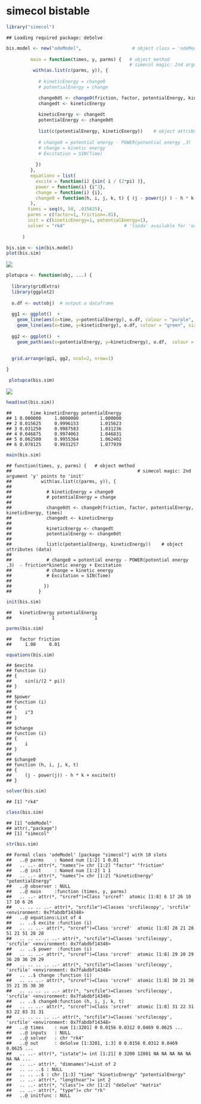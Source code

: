 simecol bistable
================

``` r
library("simecol")
```

    ## Loading required package: deSolve

``` r
bis.model <- new("odeModel",                   # object class = 'odeModel'
                
         main = function(times, y, parms) {   # object method
                                              # simecol magic: 2nd argument 'y' points to 'init'
          with(as.list(c(parms, y)), {
            
            # kineticEnergy = change0
            # potentialEnergy = change

            change0dt <- change0(friction, factor, potentialEnergy, kineticEnergy, times)
            changedt <- kineticEnergy
            
            kineticEnergy <- changedt
            potentialEnergy <- change0dt
            
            list(c(potentialEnergy, kineticEnergy))    # object attributes (data) 
            
            # change0 = potential energy - POWER(potential energy ,3)  - friction*kinetic energy + Excitation
            # change = kinetic energy
            # Excitation = SIN(Time)
            
           })
         },
         equations = list(
           excite = function(i) {sin( i / (2*pi) )},
           power = function(i) {i^3},
           change = function(i) {i},
           change0 = function(h, i, j, k, t) { (j - power(j) ) - h * k + excite(t)}
         ),
        times = seq(0, 50, .015625),
        parms = c(factor=1, friction=.01),
        init = c(kineticEnergy=1, potentialEnergy=1),
        solver = "rk4"                      # 'lsoda' available for 'odemodel' class
        
      )
```

``` r
bis.sim <- sim(bis.model)
plot(bis.sim)
```

![](bistableOscExc_files/figure-markdown_github/unnamed-chunk-2-1.png)

``` r
plotupca <- function(obj, ...) {
  
  library(gridExtra)
  library(ggplot2)
  
  o.df <- out(obj)  # output a dataframe
  
  gg1 <- ggplot()  +
    geom_line(aes(x=time, y=potentialEnergy), o.df, colour = "purple", size=1, alpha=0.8)  +
    geom_line(aes(x=time, y=kineticEnergy), o.df, colour = "green", size=1, alpha=0.8)
  
  gg2 <- ggplot()  +
    geom_path(aes(x=potentialEnergy, y=kineticEnergy), o.df,  colour = "purple", alpha=0.6) 
  
  
  grid.arrange(gg1, gg2, ncol=2, nrow=1)

}
```

``` r
 plotupca(bis.sim)
```

![](bistableOscExc_files/figure-markdown_github/unnamed-chunk-4-1.png)

``` r
head(out(bis.sim))
```

    ##       time kineticEnergy potentialEnergy
    ## 1 0.000000     1.0000000        1.000000
    ## 2 0.015625     0.9996153        1.015623
    ## 3 0.031250     0.9987583        1.031236
    ## 4 0.046875     0.9974063        1.046831
    ## 5 0.062500     0.9955364        1.062402
    ## 6 0.078125     0.9931257        1.077939

``` r
main(bis.sim)
```

    ## function(times, y, parms) {   # object method
    ##                                               # simecol magic: 2nd argument 'y' points to 'init'
    ##           with(as.list(c(parms, y)), {
    ##             
    ##             # kineticEnergy = change0
    ##             # potentialEnergy = change
    ## 
    ##             change0dt <- change0(friction, factor, potentialEnergy, kineticEnergy, times)
    ##             changedt <- kineticEnergy
    ##             
    ##             kineticEnergy <- changedt
    ##             potentialEnergy <- change0dt
    ##             
    ##             list(c(potentialEnergy, kineticEnergy))    # object attributes (data) 
    ##             
    ##             # change0 = potential energy - POWER(potential energy ,3)  - friction*kinetic energy + Excitation
    ##             # change = kinetic energy
    ##             # Excitation = SIN(Time)
    ##             
    ##            })
    ##          }

``` r
init(bis.sim)
```

    ##   kineticEnergy potentialEnergy 
    ##               1               1

``` r
parms(bis.sim)
```

    ##   factor friction 
    ##     1.00     0.01

``` r
equations(bis.sim)
```

    ## $excite
    ## function (i) 
    ## {
    ##     sin(i/(2 * pi))
    ## }
    ## 
    ## $power
    ## function (i) 
    ## {
    ##     i^3
    ## }
    ## 
    ## $change
    ## function (i) 
    ## {
    ##     i
    ## }
    ## 
    ## $change0
    ## function (h, i, j, k, t) 
    ## {
    ##     (j - power(j)) - h * k + excite(t)
    ## }

``` r
solver(bis.sim)
```

    ## [1] "rk4"

``` r
class(bis.sim)
```

    ## [1] "odeModel"
    ## attr(,"package")
    ## [1] "simecol"

``` r
str(bis.sim)
```

    ## Formal class 'odeModel' [package "simecol"] with 10 slots
    ##   ..@ parms    : Named num [1:2] 1 0.01
    ##   .. ..- attr(*, "names")= chr [1:2] "factor" "friction"
    ##   ..@ init     : Named num [1:2] 1 1
    ##   .. ..- attr(*, "names")= chr [1:2] "kineticEnergy" "potentialEnergy"
    ##   ..@ observer : NULL
    ##   ..@ main     :function (times, y, parms)  
    ##   .. ..- attr(*, "srcref")=Class 'srcref'  atomic [1:8] 6 17 26 10 17 10 6 26
    ##   .. .. .. ..- attr(*, "srcfile")=Classes 'srcfilecopy', 'srcfile' <environment: 0x7fabdbf14348> 
    ##   ..@ equations:List of 4
    ##   .. ..$ excite :function (i)  
    ##   .. .. ..- attr(*, "srcref")=Class 'srcref'  atomic [1:8] 28 21 28 51 21 51 28 28
    ##   .. .. .. .. ..- attr(*, "srcfile")=Classes 'srcfilecopy', 'srcfile' <environment: 0x7fabdbf14348> 
    ##   .. ..$ power  :function (i)  
    ##   .. .. ..- attr(*, "srcref")=Class 'srcref'  atomic [1:8] 29 20 29 36 20 36 29 29
    ##   .. .. .. .. ..- attr(*, "srcfile")=Classes 'srcfilecopy', 'srcfile' <environment: 0x7fabdbf14348> 
    ##   .. ..$ change :function (i)  
    ##   .. .. ..- attr(*, "srcref")=Class 'srcref'  atomic [1:8] 30 21 30 35 21 35 30 30
    ##   .. .. .. .. ..- attr(*, "srcfile")=Classes 'srcfilecopy', 'srcfile' <environment: 0x7fabdbf14348> 
    ##   .. ..$ change0:function (h, i, j, k, t)  
    ##   .. .. ..- attr(*, "srcref")=Class 'srcref'  atomic [1:8] 31 22 31 83 22 83 31 31
    ##   .. .. .. .. ..- attr(*, "srcfile")=Classes 'srcfilecopy', 'srcfile' <environment: 0x7fabdbf14348> 
    ##   ..@ times    : num [1:3201] 0 0.0156 0.0312 0.0469 0.0625 ...
    ##   ..@ inputs   : NULL
    ##   ..@ solver   : chr "rk4"
    ##   ..@ out      : deSolve [1:3201, 1:3] 0 0.0156 0.0312 0.0469 0.0625 ...
    ##   .. ..- attr(*, "istate")= int [1:21] 0 3200 12801 NA NA NA NA NA NA NA ...
    ##   .. ..- attr(*, "dimnames")=List of 2
    ##   .. .. ..$ : NULL
    ##   .. .. ..$ : chr [1:3] "time" "kineticEnergy" "potentialEnergy"
    ##   .. ..- attr(*, "lengthvar")= int 2
    ##   .. ..- attr(*, "class")= chr [1:2] "deSolve" "matrix"
    ##   .. ..- attr(*, "type")= chr "rk"
    ##   ..@ initfunc : NULL
